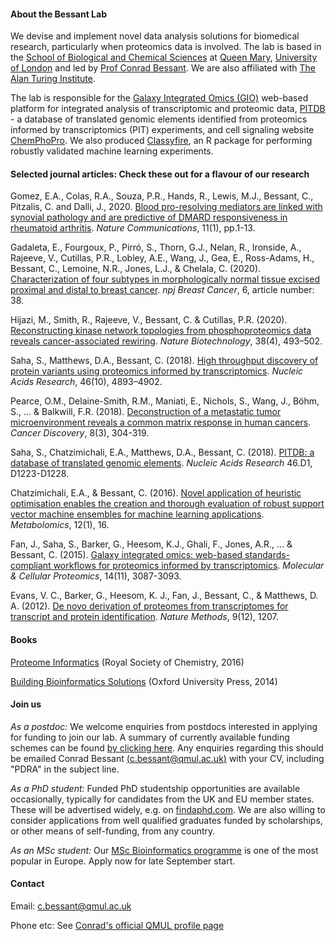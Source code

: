 #### About the Bessant Lab

We devise and implement novel data analysis solutions for biomedical research, particularly when proteomics data is involved. The lab is based in the [School of Biological and Chemical Sciences](http://www.sbcs.qmul.ac.uk/) at [Queen Mary](http://www.qmul.ac.uk/), [University of London](https://london.ac.uk/) and led by [Prof Conrad Bessant](https://www.linkedin.com/in/conradbessant). We are also affiliated with [The Alan Turing Institute](https://www.turing.ac.uk/).

The lab is responsible for the [Galaxy Integrated Omics (GIO)](http://gio.sbcs.qmul.ac.uk) web-based platform for integrated analysis of transcriptomic and proteomic data, [PITDB](https://pitdb.sbcs.qmul.ac.uk/) - a database of translated genomic elements identified from proteomics informed by transcriptomics (PIT) experiments, and cell signaling website [ChemPhoPro](http://chemphopro.org/). We also produced [Classyfire](https://cran.r-project.org/src/contrib/Archive/classyfire/), an R package for performing robustly validated machine learning experiments.  

#### Selected journal articles: Check these out for a flavour of our research

Gomez, E.A., Colas, R.A., Souza, P.R., Hands, R., Lewis, M.J., Bessant, C., Pitzalis, C. and Dalli, J., 2020. [Blood pro-resolving mediators are linked with synovial pathology and are predictive of DMARD responsiveness in rheumatoid arthritis](https://www.nature.com/articles/s41467-020-19176-z). *Nature Communications*, 11(1), pp.1-13.

Gadaleta, E., Fourgoux, P., Pirró, S., Thorn, G.J., Nelan, R., Ironside, A., Rajeeve, V., Cutillas, P.R., Lobley, A.E., Wang, J., Gea, E., Ross-Adams, H., Bessant, C., Lemoine, N.R., Jones, L.J., & Chelala, C. (2020). [Characterization of four subtypes in morphologically normal tissue excised proximal and distal to breast cancer](https://doi.org/10.1038/s41523-020-00182-9). *npj Breast Cancer*, 6, article number: 38.

Hijazi, M., Smith, R., Rajeeve, V., Bessant, C. & Cutillas, P.R. (2020). [Reconstructing kinase network topologies from phosphoproteomics data reveals cancer-associated rewiring](https://dx.doi.org/10.1038/s41587-019-0391-9). *Nature Biotechnology*, 38(4), 493–502.

Saha, S., Matthews, D.A., Bessant, C. (2018). [High throughput discovery of protein variants using proteomics informed by transcriptomics](https://dx.doi.org/10.1093/nar/gky295). *Nucleic Acids Research*, 46(10), 4893–4902.

Pearce, O.M., Delaine-Smith, R.M., Maniati, E., Nichols, S., Wang, J., Böhm, S., ... & Balkwill, F.R. (2018). [Deconstruction of a metastatic tumor microenvironment reveals a common matrix response in human cancers](http://cancerdiscovery.aacrjournals.org/content/8/3/304). *Cancer Discovery*, 8(3), 304-319.

Saha, S., Chatzimichali, E.A., Matthews, D.A., Bessant, C. (2018). [PITDB: a database of translated genomic elements](https://academic.oup.com/nar/article/46/D1/D1223/4372529). *Nucleic Acids Research* 46.D1, D1223-D1228.

Chatzimichali, E.A., & Bessant, C. (2016). [Novel application of heuristic optimisation enables the creation and thorough evaluation of robust support vector machine ensembles for machine learning applications](https://link.springer.com/article/10.1007/s11306-015-0894-4). *Metabolomics*, 12(1), 16.

Fan, J., Saha, S., Barker, G., Heesom, K.J., Ghali, F., Jones, A.R., ... & Bessant, C. (2015). [Galaxy integrated omics: web-based standards-compliant workflows for proteomics informed by transcriptomics](http://www.mcponline.org/content/14/11/3087.short). *Molecular & Cellular Proteomics*, 14(11), 3087-3093.

Evans, V. C., Barker, G., Heesom, K. J., Fan, J., Bessant, C., & Matthews, D. A. (2012). [De novo derivation of proteomes from transcriptomes for transcript and protein identification](https://www.nature.com/articles/nmeth.2227). *Nature Methods*, 9(12), 1207.

#### Books

[Proteome Informatics](http://pubs.rsc.org/en/content/ebook/978-1-78262-428-8) (Royal Society of Chemistry, 2016)

[Building Bioinformatics Solutions](https://global.oup.com/academic/product/building-bioinformatics-solutions-9780199658565) (Oxford University Press, 2014)

#### Join us

*As a postdoc:* We welcome enquiries from postdocs interested in applying for funding to join our lab. A summary of currently available funding schemes can be found [by clicking here](https://www.qmul.ac.uk/sbcs/research/postdoctoral_fellowships/). Any enquiries regarding this should be emailed  Conrad Bessant [(c.bessant@qmul.ac.uk)](mailto:c.bessant@qmul.ac.uk) with your CV, including "PDRA" in the subject line.

*As a PhD student:* Funded PhD studentship opportunities are available occasionally, typically for candidates from the UK and EU member states. These will be advertised widely, e.g. on [findaphd.com](https://www.findaphd.com/phds/?Keywords=Bessant). We are also willing to consider applications from well qualified graduates funded by scholarships, or other means of self-funding, from any country.

*As an MSc student:* Our [MSc Bioinformatics programme](https://qmul.ac.uk/msc-bioinfo) is one of the most popular in Europe. Apply now for late September start.

#### Contact

Email: [c.bessant@qmul.ac.uk](mailto:c.bessant@qmul.ac.uk)

Phone etc: See [Conrad's official QMUL profile page](http://www.sbcs.qmul.ac.uk/staff/conradbessant.html)

